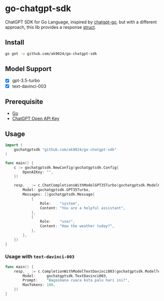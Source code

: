 # go-chatgpt-sdk

ChatGPT SDK for Go Language, inspired by [chatgpt-go](https://github.com/chatgp/chatgpt-go), but with a different approach, this lib provides a response [struct](./struct.go).

## Install

```bash
go get -u github.com/ak9024/go-chatgpt-sdk
```

## Model Support

- [x] gpt-3.5-turbo
- [x] text-davinci-003

## Prerequisite

- [Go](https://go.dev/doc/install)
- [ChatGPT Open API Key](https://platform.openai.com/account/api-keys)

## Usage

```go
import (
	gochatgptsdk "github.com/ak9024/go-chatgpt-sdk"
)

func main() {
	c := gochatgptsdk.NewConfig(gochatgptsdk.Config{
		OpenAIKey: "",
	})

	resp, _ := c.ChatCompletionsWithModelGPT35Turbo(gochatgptsdk.ModelGPT35Turbo{
		Model: gochatgptsdk.GPT35Turbo,
		Messages: []gochatgptsdk.Message{
			{
				Role:    "system",
				Content: "You are a helpful assistant",
			},
			{
				Role:    "user",
				Content: "How the weather today?",
			},
		},
	})
}
```

### Usage with `text-davinci-003`

```go
func main() {
	resp, _ := c.CompletionWithModelTextDavinci003(gochatgptsdk.ModelTextDavinci003{
		Model:     gochatgptsdk.TextDavinci003,
		Prompt:    "Bagaimana cuaca kota palu hari ini?",
		MaxTokens: 100,
	})
}
```
